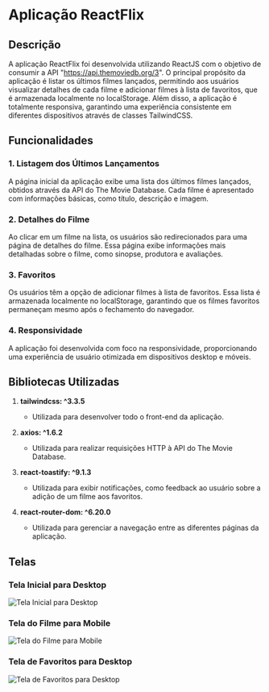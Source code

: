 # Aplicação ReactFlix

## Descrição

A aplicação ReactFlix foi desenvolvida utilizando ReactJS com o objetivo de consumir a API "https://api.themoviedb.org/3". O principal propósito da aplicação é listar os últimos filmes lançados, permitindo aos usuários visualizar detalhes de cada filme e adicionar filmes à lista de favoritos, que é armazenada localmente no localStorage. Além disso, a aplicação é totalmente responsiva, garantindo uma experiência consistente em diferentes dispositivos através de classes TailwindCSS.

## Funcionalidades

### 1. Listagem dos Últimos Lançamentos

A página inicial da aplicação exibe uma lista dos últimos filmes lançados, obtidos através da API do The Movie Database. Cada filme é apresentado com informações básicas, como título, descrição e imagem.

### 2. Detalhes do Filme

Ao clicar em um filme na lista, os usuários são redirecionados para uma página de detalhes do filme. Essa página exibe informações mais detalhadas sobre o filme, como sinopse, produtora e avaliações.

### 3. Favoritos

Os usuários têm a opção de adicionar filmes à lista de favoritos. Essa lista é armazenada localmente no localStorage, garantindo que os filmes favoritos permaneçam mesmo após o fechamento do navegador.

### 4. Responsividade

A aplicação foi desenvolvida com foco na responsividade, proporcionando uma experiência de usuário otimizada em dispositivos desktop e móveis.

## Bibliotecas Utilizadas

1. **tailwindcss: ^3.3.5**
   - Utilizada para desenvolver todo o front-end da aplicação.

2. **axios: ^1.6.2**
   - Utilizada para realizar requisições HTTP à API do The Movie Database.

3. **react-toastify: ^9.1.3**
   - Utilizada para exibir notificações, como feedback ao usuário sobre a adição de um filme aos favoritos.

4. **react-router-dom: ^6.20.0**
   - Utilizada para gerenciar a navegação entre as diferentes páginas da aplicação.

## Telas

### Tela Inicial para Desktop

![Tela Inicial para Desktop](link_da_imagem_desktop)

### Tela do Filme para Mobile

![Tela do Filme para Mobile](link_da_imagem_mobile)

### Tela de Favoritos para Desktop

![Tela de Favoritos para Desktop](link_da_imagem_favoritos)
